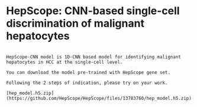 # **HepScope: CNN-based single-cell discrimination of malignant hepatocytes**

```
 
HepScope-CNN model is 1D-CNN based model for identifying malignant hepatocytes in HCC at the single-cell level.

You can download the model pre-trained with HepScope gene set.  

Following the 2 steps of indication, please try on your work.

[hep_model.h5.zip](https://github.com/HepScope/HepScope/files/13783760/hep_model.h5.zip)
```
